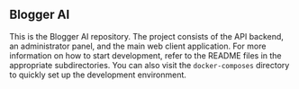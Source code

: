 ## Blogger AI

This is the Blogger AI repository. The project consists of the API backend, an administrator panel, and the main web client application. For more information on how to start development, refer to the README files in the appropriate subdirectories. You can also visit the `docker-composes` directory to quickly set up the development environment.
